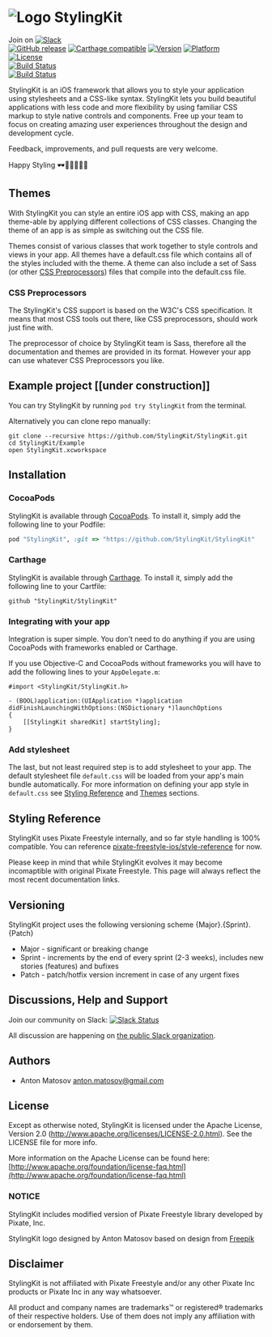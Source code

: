 # ![Logo](https://avatars1.githubusercontent.com/u/15862653?s=50) StylingKit

Join on [![Slack](https://stylingkit-slackin.herokuapp.com/badge.svg)](https://stylingkit-slackin.herokuapp.com) 
<br />[![GitHub release](https://img.shields.io/github/release/StylingKit/StylingKit.svg)](https://github.com/StylingKit/StylingKit/releases)
[![Carthage compatible](https://img.shields.io/badge/Carthage-compatible-4BC51D.svg?style=flat)](https://github.com/Carthage/Carthage)
[![Version](https://img.shields.io/cocoapods/v/StylingKit.svg?style=flat)](http://cocoapods.org/pods/StylingKit)
[![Platform](https://img.shields.io/cocoapods/p/StylingKit.svg?style=flat)](http://cocoapods.org/pods/StylingKit)
<br />[![License](https://img.shields.io/cocoapods/l/StylingKit.svg?style=flat)](http://cocoapods.org/pods/StylingKit)
<br />[![Build Status](https://img.shields.io/travis/StylingKit/StylingKit/develop.svg?longCache=true&style=flat&label=develop)](https://travis-ci.org/StylingKit/StylingKit)
<br />[![Build Status](https://img.shields.io/travis/StylingKit/StylingKit/master.svg?longCache=true&style=flat&label=master)](https://travis-ci.org/StylingKit/StylingKit)


StylingKit is an iOS framework that allows you to style your application using stylesheets and a CSS-like syntax. StylingKit lets you build  beautiful applications with less code and more flexibility by using familiar CSS markup to style native controls and components. Free up your team to focus on creating amazing user experiences throughout the design and development cycle.

Feedback, improvements, and pull requests are very welcome.

Happy Styling 🕶💅💄💇‍♂️👀

## Themes

With StylingKit you can style an entire iOS app with CSS, making an app theme-able by applying different collections of CSS classes. Changing the theme of an app is as simple as switching out the CSS file.

Themes consist of various classes that work together to style controls and views in your app. All themes have a default.css file which contains all of the styles included with the theme. A theme can also include a set of Sass (or other [CSS Preprocessors](#css-preprocessors)) files that compile into the default.css file.

### CSS Preprocessors

The StylingKit's CSS support is based on the W3C's CSS specification. It means that most CSS tools out there, like CSS preprocessors, should work just fine with.

The preprocessor of choice by StylingKit team is Sass, therefore all the documentation and themes are provided in its format. However your app can use whatever CSS Preprocessors you like.

## Example project [[under construction]]

You can try StylingKit by running `pod try StylingKit` from the terminal.

Alternatively you can clone repo manually:

```
git clone --recursive https://github.com/StylingKit/StylingKit.git
cd StylingKit/Example
open StylingKit.xcworkspace
```

## Installation
### CocoaPods

StylingKit is available through [CocoaPods](http://cocoapods.org). To install
it, simply add the following line to your Podfile:

```ruby
pod "StylingKit", :git => "https://github.com/StylingKit/StylingKit"
```

### Carthage

StylingKit is available through [Carthage](https://github.com/Carthage/Carthage). To install
it, simply add the following line to your Cartfile:

```
github "StylingKit/StylingKit"
```

### Integrating with your app
Integration is super simple. You don't need to do anything if you are using CocoaPods with frameworks enabled or Carthage.

If you use Objective-C and CocoaPods without frameworks you will have to add the following lines to your `AppDelegate.m`:

```
#import <StylingKit/StylingKit.h>

- (BOOL)application:(UIApplication *)application didFinishLaunchingWithOptions:(NSDictionary *)launchOptions
{
	[[StylingKit sharedKit] startStyling];
}

```
### Add stylesheet

The last, but not least required step is to add stylesheet to your app. The default stylesheet file `default.css` will be loaded from your app's main bundle automatically. For more information on defining your app style in `default.css` see [Styling Reference](#styling-reference) and [Themes](#themes) sections.

## Styling Reference

StylingKit uses Pixate Freestyle internally, and so far style handling is 100% compatible. You can reference [pixate-freestyle-ios/style-reference](http://pixate.github.io/pixate-freestyle-ios/////style-reference/index.html) for now.

Please keep in mind that while StylingKit evolves it may become incomaptible with original Pixate Freestyle. This page will always reflect the most recent documentation links.

## Versioning

StylingKit project uses the following versioning scheme {Major}.{Sprint}.{Patch}

- Major - significant or breaking change
- Sprint - increments by the end of every sprint (2-3 weeks), includes new stories (features) and bufixes
- Patch - patch/hotfix version increment in case of any urgent fixes

## Discussions, Help and Support

Join our community on Slack: [![Slack Status](https://stylingkit-slackin.herokuapp.com/badge.svg)](https://stylingkit-slackin.herokuapp.com)

All discussion are happening on [the public Slack organization](https://stylingkit.slack.com). 

## Authors

- Anton Matosov <anton.matosov@gmail.com>

## License

Except as otherwise noted, StylingKit is licensed under the Apache License, Version 2.0 (http://www.apache.org/licenses/LICENSE-2.0.html). See the LICENSE file for more info.

More information on the Apache License can be found here: [http://www.apache.org/foundation/license-faq.html](http://www.apache.org/foundation/license-faq.html)

### NOTICE

StylingKit includes modified version of Pixate Freestyle library developed by Pixate, Inc.

StylingKit logo designed by Anton Matosov based on design from [Freepik](http://www.freepik.com)

## Disclaimer

StylingKit is not affiliated with Pixate Freestyle and/or any other Pixate Inc products or Pixate Inc in any way whatsoever.

All product and company names are trademarks™ or registered® trademarks of their respective holders. Use of them does not imply any affiliation with or endorsement by them.